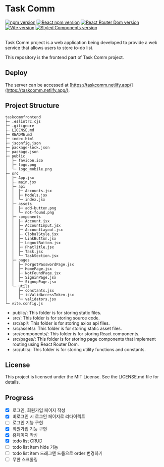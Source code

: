 # Task Comm

<div>
  <a href="https://www.npmjs.com/package/npm"><img alt="npm version" src="https://img.shields.io/badge/npm@latest-v9.6.6-CB3837?style=flat&logo=npm&logoColor=CB3837"></a>
  <a href="https://www.npmjs.com/package/react"><img alt="React npm version" src="https://img.shields.io/badge/React-v18.2.0-61DAFB?style=flat&logo=React&logoColor=61DAFB"></a>
  <a href="https://www.npmjs.com/package/react-router-dom"><img alt="React Router Dom version" src="https://img.shields.io/badge/React Router Dom-v6.11.1-CA4245?style=flat&logo=React Router&logoColor=CA4245"></a>
  <a href="https://www.npmjs.com/package/vite"><img alt="Vite version" src="https://img.shields.io/badge/Vite-v4.3.5-646CFF?style=flat&logo=Vite&logoColor=646CFF"></a>
  <a href="https://www.npmjs.com/package/styled-components"><img alt="Styled Components version" src="https://img.shields.io/badge/Styled Components-v5.3.10-DB7093?style=flat&logo=styled-components&logoColor=DB7093"></a>
</div>

<br />

Task Comm project is a web application being developed to provide a web service that allows users to store to-do list.

This repository is the frontend part of Task Comm project.

## Deploy

The server can be accessed at [https://taskcomm.netlify.app/](https://taskcomm.netlify.app/).

## Project Structure

```
taskcommfrontend
├─ .eslintrc.cjs
├─ .gitignore
├─ LICENSE.md
├─ README.md
├─ index.html
├─ jsconfig.json
├─ package-lock.json
├─ package.json
├─ public
│  ├─ favicon.ico
│  ├─ logo.png
│  └─ logo_mobile.png
├─ src
│  ├─ App.jsx
│  ├─ main.jsx
│  ├─ api
│  │  ├─ Accounts.jsx
│  │  ├─ Models.jsx
│  │  └─ index.jsx
│  ├─ assets
│  │  ├─ add-button.png
│  │  └─ not-found.png
│  ├─ components
│  │  ├─ Account.jsx
│  │  ├─ AccountInput.jsx
│  │  ├─ AccountLayout.jsx
│  │  ├─ GlobalStyle.jsx
│  │  ├─ LinkButton.jsx
│  │  ├─ LogoutButton.jsx
│  │  ├─ PhatTitle.jsx
│  │  ├─ Task.jsx
│  │  └─ TaskSection.jsx
│  ├─ pages
│  │  ├─ ForgotPasswordPage.jsx
│  │  ├─ HomePage.jsx
│  │  ├─ NotFoundPage.jsx
│  │  ├─ SigninPage.jsx
│  │  └─ SignupPage.jsx
│  └─ utils
│     ├─ constants.jsx
│     ├─ isValidAccessToken.jsx
│     └─ validators.jsx
└─ vite.config.js

```

- public/: This folder is for storing static files.
- src/: This folder is for storing source code.
- src/api/: This folder is for storing axios api files.
- src/assets/: This folder is for storing static asset files.
- src/components/: This folder is for storing React components.
- src/pages/: This folder is for storing page components that implement routing using React Router Dom.
- src/utils/: This folder is for storing utility functions and constants.

## License

This project is licensed under the MIT License. See the LICENSE.md file for details.

## Progress

- [x] 로그인, 회원가입 페이지 작성
- [x] 비로그인 시 로그인 페이지로 리다이렉트
- [ ] 로그인 기능 구현
- [x] 회원가입 기능 구현
- [x] 홈페이지 작성
- [x] todo list CRUD
- [ ] todo list item hide 기능
- [ ] todo list item 드래그앤 드롭으로 order 변경하기
- [ ] 무한 스크롤링
